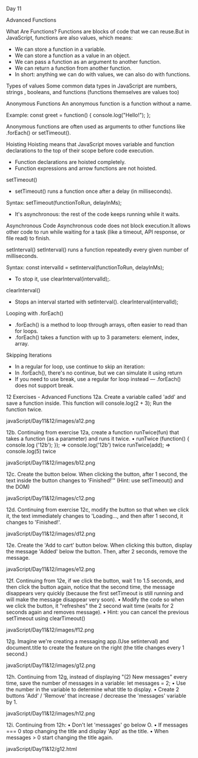Day 11

Advanced Functions

What Are Functions?
Functions are blocks of code that we can reuse.But in JavaScript, functions are also values, which means:
* We can store a function in a variable.
* We can store a function as a value in an object.
* We can pass a function as an argument to another function.
* We can return a function from another function.
* In short: anything we can do with values, we can also do with functions.

Types of values 
Some common data types in JavaScript are 
 numbers, strings , booleans, and functions (functions themselves are values too)

Anonymous Functions
An anonymous function is a function without a name.

Example:
const greet = function() {
 console.log("Hello!");
}; 

Anonymous functions are often used as arguments to other functions like .forEach() or setTimeout(). 

Hoisting
Hoisting means that JavaScript moves variable and function declarations to the top of their scope before code execution.
* Function declarations are hoisted completely.
* Function expressions and arrow functions are not hoisted.

setTimeout()
* setTimeout() runs a function once after a delay (in milliseconds).

Syntax:
setTimeout(functionToRun, delayInMs);

* It's asynchronous: the rest of the code keeps running while it waits.

Asynchronous Code
Asynchronous code does not block execution.It allows other code to run while waiting for a task (like a timeout, API response, or file read) to finish.

setInterval()
setInterval() runs a function repeatedly every given number of milliseconds.

Syntax:
const intervalId = setInterval(functionToRun, delayInMs);

* To stop it, use clearInterval(intervalId);.

clearInterval()
* Stops an interval started with setInterval().
clearInterval(intervalId);

Looping with .forEach()
* .forEach() is a method to loop through arrays, often easier to read than for loops.
* .forEach() takes a function with up to 3 parameters: element, index, array.

Skipping Iterations
* In a regular for loop, use continue to skip an iteration:
* In .forEach(), there's no continue, but we can simulate it using return
* If you need to use break, use a regular for loop instead — .forEach() does not support break.


12 Exercises - Advanced Functions
12a. Create a variable called 'add' and save a function inside. This function will console.log(2 + 3); Run the function twice.

javaScript/Day11&12/images/a12.png

12b. Continuing from exercise 12a, create a function runTwice(fun) that takes a function (as a parameter) and runs it twice.
• runTwice (function() { console.log ('12b'); }); => console.log('12b') twice runTwice(add); => console.log(5) twice

javaScript/Day11&12/images/b12.png

12c. Create the button below. When clicking the button, after 1 second, the text inside the button changes to 'Finished!'" (Hint: use setTimeout() and the DOM)

javaScript/Day11&12/images/c12.png

12d. Continuing from exercise 12c, modify the button so that when we click it, the text immediately changes to 'Loading..., and then after 1 second, it changes to 'Finished!'.

javaScript/Day11&12/images/d12.png

12e. Create the 'Add to cart' button below. When clicking this button, display the message 'Added' below the button. Then, after 2 seconds, remove the message.

javaScript/Day11&12/images/e12.png

12f. Continuing from 12e, if we click the button, wait 1 to 1.5 seconds, and then click the button again, notice that the second time, the message disappears very quickly (because the first setTimeout is still running and will make the message disappear very soon).
• Modify the code so when we click the button, it "refreshes" the 2 second wait time (waits for 2 seconds again and removes message).
• Hint: you can cancel the previous setTimeout using clearTimeout()

javaScript/Day11&12/images/f12.png

12g. Imagine we're creating a messaging app.(Use setinterval) and document.title to create the feature on the right (the title changes every 1 second.)

javaScript/Day11&12/images/g12.png

12h. Continuing from 12g, instead of displaying "(2) New messages" every
time, save the number of messages in a variable: let messages = 2;
• Use the number in the variable to determine what title to display.
• Create 2 buttons 'Add' / 'Remove' that increase / decrease the
'messages' variable by 1.

javaScript/Day11&12/images/h12.png

12i. Continuing from 12h:
• Don't let 'messages' go below O.
• If messages === 0 stop changing the title and display 'App' as the title.
• When messages > 0 start changing the title again.

javaScript/Day11&12/g12.html
